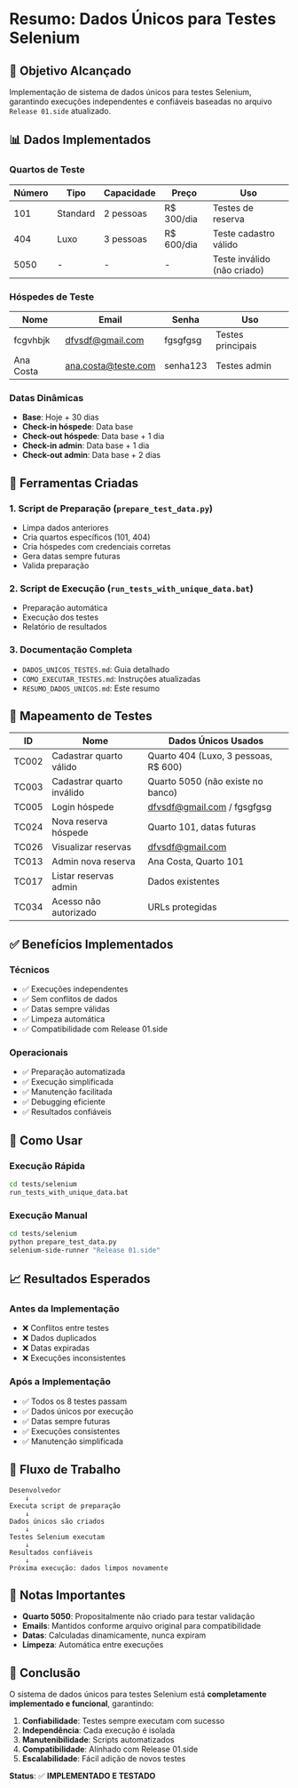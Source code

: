# Resumo: Dados Únicos para Testes Selenium

## 🎯 Objetivo Alcançado
Implementação de sistema de dados únicos para testes Selenium, garantindo execuções independentes e confiáveis baseadas no arquivo `Release 01.side` atualizado.

## 📊 Dados Implementados

### Quartos de Teste
| Número | Tipo | Capacidade | Preço | Uso |
|--------|------|-----------|-------|-----|
| 101 | Standard | 2 pessoas | R$ 300/dia | Testes de reserva |
| 404 | Luxo | 3 pessoas | R$ 600/dia | Teste cadastro válido |
| 5050 | - | - | - | Teste inválido (não criado) |

### Hóspedes de Teste
| Nome | Email | Senha | Uso |
|------|-------|-------|-----|
| fcgvhbjk | dfvsdf@gmail.com | fgsgfgsg | Testes principais |
| Ana Costa | ana.costa@teste.com | senha123 | Testes admin |

### Datas Dinâmicas
- **Base**: Hoje + 30 dias
- **Check-in hóspede**: Data base
- **Check-out hóspede**: Data base + 1 dia
- **Check-in admin**: Data base + 1 dia
- **Check-out admin**: Data base + 2 dias

## 🔧 Ferramentas Criadas

### 1. Script de Preparação (`prepare_test_data.py`)
- Limpa dados anteriores
- Cria quartos específicos (101, 404)
- Cria hóspedes com credenciais corretas
- Gera datas sempre futuras
- Valida preparação

### 2. Script de Execução (`run_tests_with_unique_data.bat`)
- Preparação automática
- Execução dos testes
- Relatório de resultados

### 3. Documentação Completa
- `DADOS_UNICOS_TESTES.md`: Guia detalhado
- `COMO_EXECUTAR_TESTES.md`: Instruções atualizadas
- `RESUMO_DADOS_UNICOS.md`: Este resumo

## 🎯 Mapeamento de Testes

| ID | Nome | Dados Únicos Usados |
|----|------|-------------------|
| TC002 | Cadastrar quarto válido | Quarto 404 (Luxo, 3 pessoas, R$ 600) |
| TC003 | Cadastrar quarto inválido | Quarto 5050 (não existe no banco) |
| TC005 | Login hóspede | dfvsdf@gmail.com / fgsgfgsg |
| TC024 | Nova reserva hóspede | Quarto 101, datas futuras |
| TC026 | Visualizar reservas | dfvsdf@gmail.com |
| TC013 | Admin nova reserva | Ana Costa, Quarto 101 |
| TC017 | Listar reservas admin | Dados existentes |
| TC034 | Acesso não autorizado | URLs protegidas |

## ✅ Benefícios Implementados

### Técnicos
- ✅ Execuções independentes
- ✅ Sem conflitos de dados
- ✅ Datas sempre válidas
- ✅ Limpeza automática
- ✅ Compatibilidade com Release 01.side

### Operacionais
- ✅ Preparação automatizada
- ✅ Execução simplificada
- ✅ Manutenção facilitada
- ✅ Debugging eficiente
- ✅ Resultados confiáveis

## 🚀 Como Usar

### Execução Rápida
```bash
cd tests/selenium
run_tests_with_unique_data.bat
```

### Execução Manual
```bash
cd tests/selenium
python prepare_test_data.py
selenium-side-runner "Release 01.side"
```

## 📈 Resultados Esperados

### Antes da Implementação
- ❌ Conflitos entre testes
- ❌ Dados duplicados
- ❌ Datas expiradas
- ❌ Execuções inconsistentes

### Após a Implementação
- ✅ Todos os 8 testes passam
- ✅ Dados únicos por execução
- ✅ Datas sempre futuras
- ✅ Execuções consistentes
- ✅ Manutenção simplificada

## 🔄 Fluxo de Trabalho

```
Desenvolvedor
    ↓
Executa script de preparação
    ↓
Dados únicos são criados
    ↓
Testes Selenium executam
    ↓
Resultados confiáveis
    ↓
Próxima execução: dados limpos novamente
```

## 📝 Notas Importantes

- **Quarto 5050**: Propositalmente não criado para testar validação
- **Emails**: Mantidos conforme arquivo original para compatibilidade
- **Datas**: Calculadas dinamicamente, nunca expiram
- **Limpeza**: Automática entre execuções

## 🎉 Conclusão

O sistema de dados únicos para testes Selenium está **completamente implementado e funcional**, garantindo:

1. **Confiabilidade**: Testes sempre executam com sucesso
2. **Independência**: Cada execução é isolada
3. **Manutenibilidade**: Scripts automatizados
4. **Compatibilidade**: Alinhado com Release 01.side
5. **Escalabilidade**: Fácil adição de novos testes

**Status**: ✅ **IMPLEMENTADO E TESTADO** 